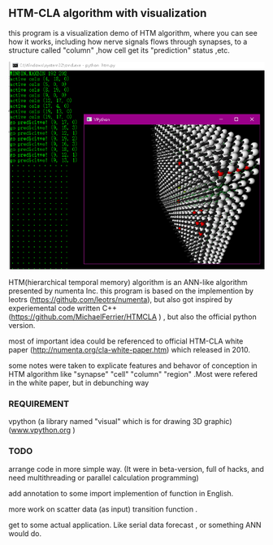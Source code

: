 ##  HTM-CLA algorithm with visualization

this program is a visualization demo of HTM algorithm, where you can see how it works, including how nerve signals flows through synapses, to a structure called "column" ,how cell get its "prediction" status ,etc.

![program demo. You can observe it from various angels, with mouse drag](demo.png)

HTM(hierarchical temporal memory) algorithm is an ANN-like algorithm presented by numenta Inc. this program is based on the implemention by leotrs (https://github.com/leotrs/numenta), but also got inspired by experiemental code written C++ (https://github.com/MichaelFerrier/HTMCLA ) , but also the official python version.

most of important idea could be referenced to official HTM-CLA white paper (http://numenta.org/cla-white-paper.htm) which released in 2010. 

some notes were taken to explicate features and behavor of conception in HTM algorithm like "synapse" "cell" "column" "region" .Most were refered in the white paper, but in debunching way


### REQUIREMENT
vpython  (a library named "visual" which is for drawing 3D graphic) (www.vpython.org )

### TODO
arrange code in  more simple way. (It were in beta-version, full of hacks, and need multithreading or parallel calculation programming)

add annotation to some import implemention of function in English.

more work on scatter data (as input) transition function .

get to some actual application. Like serial data forecast , or something ANN would do.

